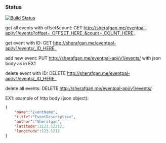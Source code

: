 ### Status
[![Build Status](https://travis-ci.com/Sherafgan/eventpal-RESTful.svg?token=TtzuqDhEG7q2DHFCzAq5&branch=master)](https://travis-ci.com/Sherafgan/eventpal-RESTful)

get all events with offset&count: GET http://sherafgan.me/eventpal-api/v1/events?offset=_OFFSET_HERE_&count=_COUNT_HERE_

get event with ID: GET http://sherafgan.me/eventpal-api/v1/events/_ID_HERE_

add new event: PUT http://sherafgan.me/eventpal-api/v1/events/ with json body as in EX1

delete event with ID: DELETE http://sherafgan.me/eventpal-api/v1/events/_ID_HERE_

delete all events: DELETE http://sherafgan.me/eventpal-api/v1/events/


EX1: example of http body (json object):
```json
{
	"name":"EventName",
	"title":"EventDescription",
	"author":"Sherafgan",
	"latitude":3123.12312,
	"longitude":123.1212
}
```
